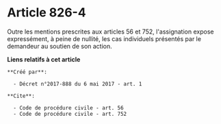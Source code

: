 # Article 826-4

Outre les mentions prescrites aux articles 56 et 752, l'assignation expose expressément, à peine de nullité, les cas
individuels présentés par le demandeur au soutien de son action.

**Liens relatifs à cet article**

	**Créé par**:

	  - Décret n°2017-888 du 6 mai 2017 - art. 1

	**Cite**:

	  - Code de procédure civile - art. 56
	  - Code de procédure civile - art. 752
